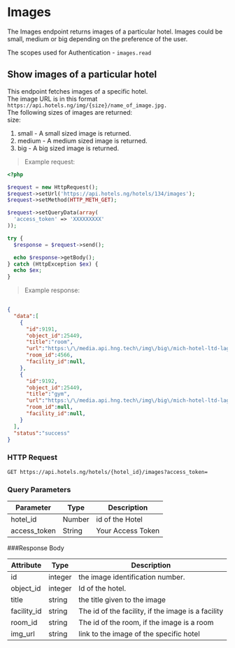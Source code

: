 # Images
The Images endpoint returns images of a particular hotel. Images could be small, medium or big depending on the preference of the user. <br>

The scopes used for Authentication - `images.read`







## Show images of a particular hotel

This endpoint fetches images of a specific hotel.<br>
The image URL is in this format `https://api.hotels.ng/img/{size}/name_of_image.jpg.`<br>
The following sizes of images are returned:<br>
size:<br>
1. small - A small sized image is returned.<br>
2. medium - A medium sized image is returned.<br>
3. big - A big sized image is returned.

> Example request:

```php
<?php

$request = new HttpRequest();
$request->setUrl('https://api.hotels.ng/hotels/134/images');
$request->setMethod(HTTP_METH_GET);

$request->setQueryData(array(
  'access_token' => 'XXXXXXXXX'
));

try {
  $response = $request->send();

  echo $response->getBody();
} catch (HttpException $ex) {
  echo $ex;
}

```
 > Example response:

```json
    
{  
  "data":[  
    {  
      "id":9191,
      "object_id":25449,
      "title":"room",
      "url":"https:\/\/media.api.hng.tech\/img\/big\/mich-hotel-ltd-lagos-899.jpg",
      "room_id":4566,
      "facility_id":null,
    },
    {  
      "id":9192,
      "object_id":25449,
      "title":"gym",
      "url":"https:\/\/media.api.hng.tech\/img\/big\/mich-hotel-ltd-lagos-899.jpg",
      "room_id":null,
      "facility_id":null,
    }
  ],
  "status":"success"
}

```

### HTTP Request
`GET https://api.hotels.ng/hotels/{hotel_id}/images?access_token=`


### Query Parameters

Parameter | Type | Description
--------- | ------- | -----------
hotel_id | Number | id of the Hotel
access_token | String | Your Access Token

###Response Body

Attribute | Type | Description
--------- | ------- | -----------
        id| integer | the image identification number.
object_id | integer | Id of the hotel.
title |  string | the title given to the image
facility_id| string | The id of the facility, if the image is a facility
room_id| string | The id of the room, if the image is a room
img_url | string | link to the image of the specific hotel